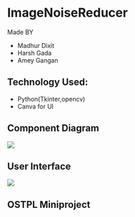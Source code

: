 # ImageNoiseReducer
Made BY 
- Madhur Dixit
- Harsh Gada 
- Amey Gangan

## Technology Used:
- Python(Tkinter,opencv)
- Canva for UI

## Component Diagram
![](Recourses/component_dia.PNG)

## User Interface 
![](Recourses/home_ui.PNG)

## OSTPL Miniproject
